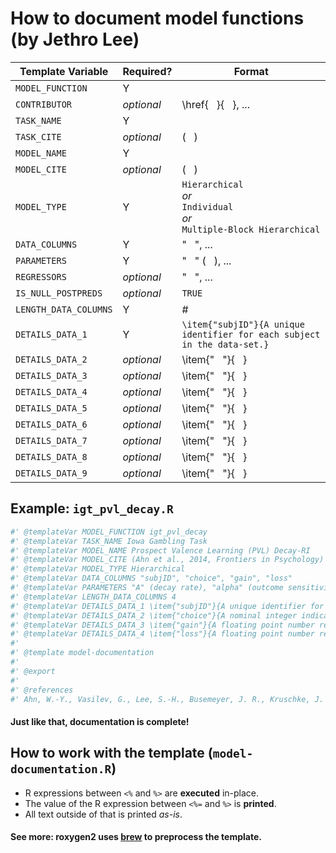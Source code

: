 # How to document model functions (by Jethro Lee)

Template Variable | Required? | Format
-|-|-
`MODEL_FUNCTION` | Y |
`CONTRIBUTOR` | *optional* | \href{ &nbsp; }{ &nbsp; }, ...
`TASK_NAME` | Y |
`TASK_CITE` | *optional* | ( &nbsp; )
`MODEL_NAME` | Y |
`MODEL_CITE` | *optional* | ( &nbsp; )
`MODEL_TYPE` | Y | `Hierarchical`<br/>*or*<br/>`Individual`<br/>*or*<br/>`Multiple-Block Hierarchical`
`DATA_COLUMNS` | Y | " &nbsp; ", ...
`PARAMETERS` | Y | " &nbsp; " ( &nbsp; ), ...
`REGRESSORS` | *optional* | " &nbsp; ", ...
`IS_NULL_POSTPREDS` | *optional* | `TRUE`
`LENGTH_DATA_COLUMNS` | Y | #
`DETAILS_DATA_1` | Y | `\item{"subjID"}{A unique identifier for each subject in the data-set.}`
`DETAILS_DATA_2` | *optional* | \item{" &nbsp; "}{ &nbsp; }
`DETAILS_DATA_3` | *optional* | \item{" &nbsp; "}{ &nbsp; }
`DETAILS_DATA_4` | *optional* | \item{" &nbsp; "}{ &nbsp; }
`DETAILS_DATA_5` | *optional* | \item{" &nbsp; "}{ &nbsp; }
`DETAILS_DATA_6` | *optional* | \item{" &nbsp; "}{ &nbsp; }
`DETAILS_DATA_7` | *optional* | \item{" &nbsp; "}{ &nbsp; }
`DETAILS_DATA_8` | *optional* | \item{" &nbsp; "}{ &nbsp; }
`DETAILS_DATA_9` | *optional* | \item{" &nbsp; "}{ &nbsp; }

## Example: `igt_pvl_decay.R`
```R
#' @templateVar MODEL_FUNCTION igt_pvl_decay
#' @templateVar TASK_NAME Iowa Gambling Task
#' @templateVar MODEL_NAME Prospect Valence Learning (PVL) Decay-RI
#' @templateVar MODEL_CITE (Ahn et al., 2014, Frontiers in Psychology)
#' @templateVar MODEL_TYPE Hierarchical
#' @templateVar DATA_COLUMNS "subjID", "choice", "gain", "loss"
#' @templateVar PARAMETERS "A" (decay rate), "alpha" (outcome sensitivity), "cons" (response consistency), "lambda" (loss aversion)
#' @templateVar LENGTH_DATA_COLUMNS 4
#' @templateVar DETAILS_DATA_1 \item{"subjID"}{A unique identifier for each subject in the data-set.}
#' @templateVar DETAILS_DATA_2 \item{"choice"}{A nominal integer indicating which deck was chosen on that trial (where A==1, B==2, C==3, and D==4).}
#' @templateVar DETAILS_DATA_3 \item{"gain"}{A floating point number representing the amount of currency won on the given trial (e.g. 50, 100).}
#' @templateVar DETAILS_DATA_4 \item{"loss"}{A floating point number representing the amount of currency lost on the given trial (e.g. 0, -50).}
#'
#' @template model-documentation
#'
#' @export
#'
#' @references
#' Ahn, W.-Y., Vasilev, G., Lee, S.-H., Busemeyer, J. R., Kruschke, J. K., Bechara, A., & Vassileva, J. (2014). Decision-making in stimulant and opiate addicts in protracted abstinence: evidence from computational modeling with pure users. Frontiers in Psychology, 5, 1376. http://doi.org/10.3389/fpsyg.2014.00849
```
#### Just like that, documentation is complete!

## How to work with the template (`model-documentation.R`)
- R expressions between `<%` and `%>` are **executed** in-place.
- The value of the R expression between `<%=` and `%>` is **printed**.
- All text outside of that is printed *as-is*.
#### See more: roxygen2 uses [brew](https://www.rdocumentation.org/packages/brew/versions/1.0-6/topics/brew) to preprocess the template.
